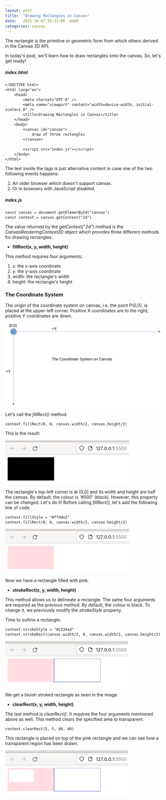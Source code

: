 ```yaml
---
layout: post
title:  "Drawing Rectangles in Canvas"
date:   2022-10-07 15:12:06 -0400
categories: canvas
---
```

The rectangle is the primitive or geometric form from which others derived in the Canvas 2D API.

In today's post, we'll learn how to draw rectangles onto the canvas. So, let's get ready!

##### index.html

<pre><code>&lt;!DOCTYPE html&gt;
&lt;html lang="en"&gt;
    &lt;head&gt;
        &lt;meta charset="UTF-8" /&gt;
        &lt;meta name="viewport" content="width=device-width, initial-scale=1.0" /&gt;
        &lt;title&gt;Drawing Rectangles in Canvas&lt;/title&gt;
    &lt;/head&gt;
    &lt;body&gt;
        &lt;canvas id="canvas"&gt;
            draw of three rectangles
        &lt;/canvas&gt;

        &lt;script src="index.js"&gt;&lt;/script&gt;
    &lt;/body&gt;
&lt;/html&gt;
</code></pre>

The text inside the tags is just alternative content in case one of the two following events happens:

1. An older browser which doesn't support canvas.
2. Or in browsers with JavaScript disabled.

##### index.js

<pre><code>const canvas = document.getElemetById("canvas")
const context = canvas.getContext("2d")
</code></pre>

The value returned by the *getContext("2d")* method is the *CanvasRenderingContext2D* object which provides three different methods for drawing rectangles.

- **fillRect(x, y, width, height)**

This method requires four arguments:

1. x: the x-axis coordinate.
2. y: the y-axis coordinate  
3. width: the rectangle's width
4. height: the rectangle's height

### The Coordinate System

The origin of the coordinate system on canvas, i.e. the point P(0,0), is placed at the upper-left corner. Positive X coordinates are to the right; positive Y coordinates are down.

![coordinate system](/../../../assets/images/coordinate_system.png)

Let's call the *fillRect()* method.

<pre><code>context.fillRect(0, 0, canvas.width/2, canvas.height/2)
</code></pre>

This is the result:

![black rectangle at origin](/../../../assets/images/black_rectangle_at_origin.png)

The rectangle's top-left corner is at (0,0) and its width and height are half the canvas.
By default, the colour is '#000' (black). However, this property can be changed. Let's do it!
Before calling *fillRect()*, let's add the following line of code.

<pre><code>context.fillStyle = "#ffdde2"
context.fillRect(0, 0, canvas.width/2, canvas.height/2)
</code></pre>

![pink rectangle](/../../../assets/images/pink_rectangle.png)

Now we have a rectangle filled with pink.

- **strokeRect(x, y, width, height)**

This method allows us to delineate a rectangle. The same four arguments are required as the previous method. By default, the colour is black. To change it, we previously modify the *strokeStyle* property.

Time to outline a rectangle:

<pre><code>context.strokeStyle = "#2334ad"
context.strokeRect(canvas.width/2, 0, canvas.width/2, canvas.height/2)
</code></pre>

![filled & stroked rectangles](/../../../assets/images/filled_&_stroked_rectangles.png)

We get a bluish stroked rectangle as seen in the image.

- **clearRect(x, y, width, height)**

The last method is *clearRect()*. It requires the four arguments mentioned above as well.
This method clears the specified area to transparent.

<pre><code>context.clearRect(5, 5, 80, 40)
</code></pre>

This rectangle is placed on top of the pink rectangle and we can see how a transparent region has been drawn.

![cleared rectangle](/../../../assets/images/cleared_rectangle.png)